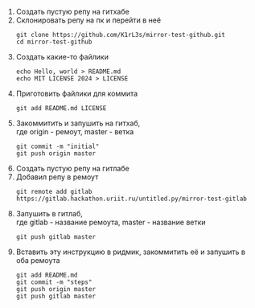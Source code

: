 1. Создать пустую репу на гитхабе
2. Склонировать репу на пк и перейти в неё
    ```
    git clone https://github.com/K1rL3s/mirror-test-github.git
    cd mirror-test-github
    ```
3. Создать какие-то файлики
    ```
    echo Hello, world > README.md
    echo MIT LICENSE 2024 > LICENSE
    ```
4. Приготовить файлики для коммита
    ```
    git add README.md LICENSE
    ```
5. Закоммитить и запушить на гитхаб, \
   где origin - ремоут, master - ветка
    ```
    git commit -m "initial"
    git push origin master
    ```
6. Создать пустую репу на гитлабе
7. Добавил репу в ремоут
    ```
    git remote add gitlab https://gitlab.hackathon.uriit.ru/untitled.py/mirror-test-gitlab
    ```
8. Запушить в гитлаб, \
   где gitlab - название ремоута, master - название ветки
    ```
    git push gitlab master
    ```
9. Вставить эту инструкцию в ридмик, закоммитить её и запушить в оба ремоута
    ```
    git add README.md
    git commit -m "steps"
    git push origin master
    git push gitlab master
    ```
